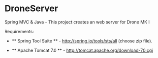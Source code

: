 DroneServer
===========

Spring MVC &amp; Java - This project creates an web server for Drone MK I

Requirements:
   - ** Spring Tool Suite ** - http://spring.io/tools/sts/all (choose zip file).
  
   - ** Apache Tomcat 7.0 ** - http://tomcat.apache.org/download-70.cgi
  
  

